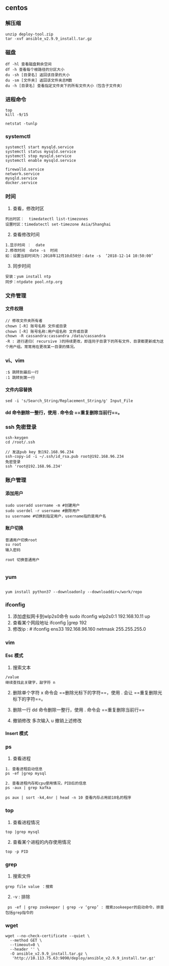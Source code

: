 ## centos

### 解压缩

``` 
unzip deploy-tool.zip
tar -xvf ansible_v2.9.9_install.tar.gz
```

### 磁盘

``` 
df -hl 查看磁盘剩余空间
df -h 查看每个根路径的分区大小
du -sh [目录名] 返回该目录的大小
du -sm [文件夹] 返回该文件夹总M数 
du -h [目录名] 查看指定文件夹下的所有文件大小（包含子文件夹）

```

### 进程命令

``` 
top
kill -9/15

netstat -tunlp 
```

### systemctl

``` 
systemctl start mysqld.service 
systemctl status mysqld.service 
systemctl stop mysqld.service 
systemctl enable mysqld.service 

firewalld.service
network.service
mysqld.service
docker.service
```

### 时间

1. 查看，修改时区

``` 
列出时区：  timedatectl list-timezones
设置时区：timedatectl set-timezone Asia/Shanghai
```

2. 查看修改时间

``` 
1.显示时间 ：  date
2.修改时间  date -s  时间
如：设置当前时间为：2018年12月10点50分：date -s  ‘2018-12-14 10:50:00’
```

3. 同步时间

``` 
安装：yum install ntp
同步：ntpdate pool.ntp.org
```

### 文件管理

#### 文件权限

```
// 修改文件夹所有者
chown [-R] 账号名称 文件或目录 
chown [-R] 账号名称:用户组名称 文件或目录
chown -R cassandra:cassandra /data/cassandra
-R : 进行递归( recursive )的持续更改，即连同子目录下的所有文件、目录都更新成为这个用户组。常常用在更改某一目录的情况。

```

### vi、vim
``` 
:$ 跳转到最后一行
:1 跳转到第一行
```
#### 文件内容替换

``` 
sed -i 's/Search_String/Replacement_String/g' Input_File

```

#### dd 命令删除一整行，使用 . 命令会 ==重复删除当前行==。

### ssh 免密登录

``` 
ssh-keygen 
cd /root/.ssh

// 发送pub key 到192.168.96.234
ssh-copy-id -i ~/.ssh/id_rsa.pub root@192.168.96.234
免密登录
ssh 'root@192.168.96.234'

```

### 账户管理

#### 添加用户

``` 
sudo useradd username -m #创建用户
sudo userdel -r username #删除用户
su username #切换到指定用户，username指的是用户名
```

#### 账户切换

``` 
普通用户切换root
su root 
输入密码

root 切换普通用户


```

### yum

``` 

yum install python37 --downloadonly --downloaddir=/work/repo

```

### ifconfig

1. 添加虚拟网卡到wlp2s0命令 sudo ifconfig wlp2s0:1 192.168.10.11 up
2. 查看某个网段地址 ifconfig |grep 192
3. 修改ip : # ifconfig ens33 192.168.96.160 netmask 255.255.255.0
### vim

#### Esc 模式

1. 搜索文本

```
/value
继续查找此关键字，敲字符 n
```

2. 删除单个字符 x 命令会 ==删除光标下的字符==，使用 . 会让 ==重复删除光标下的字符==。

3. 删除一行 dd 命令删除一整行，使用 . 命令会 ==重复删除当前行==

4. 撤销修改 多次输入 u 撤销上述修改

#### Insert 模式

### ps

1. 查看进程

``` 
1. 查看进程启动信息
ps -ef |grep mysql

2. 查看进程内存和cpu使用情况，PID后的信息
ps -aux | grep kafka 

ps aux | sort -k4,4nr | head -n 10 查看内存占用前10名的程序
```

### top

1. 查看进程情况

```
top |grep mysql
```

2. 查看某个进程的内存使用情况

```
top -p PID
```

### grep

1. 搜索文件

``` 
grep file value ：搜索
```

2. -v : 排除

``` 
 ps -ef | grep zookeeper | grep -v ‘grep’ : 搜索zookeeper的启动命令，排查包括grep指令的
```
### wget
``` 
wget --no-check-certificate --quiet \
  --method GET \
  --timeout=0 \
  --header '' \
  -O ansible_v2.9.9_install.tar.gz \
   'http://10.113.75.63:9090/deploy/ansible_v2.9.9_install.tar.gz'
```
